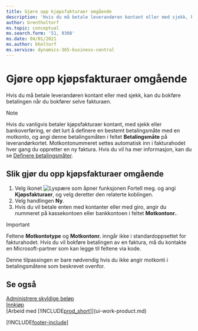 ```yaml
---
title: Gjøre opp kjøpsfakturaer omgående
description: 'Hvis du må betale leverandøren kontant eller med sjekk, kan du utføre den nødvendige bokføringen når du bokfører selve fakturaen.'
author: brentholtorf
ms.topic: conceptual
ms.search.form: '51, 9308'
ms.date: 04/01/2021
ms.author: bholtorf
ms.service: dynamics-365-business-central
---
```

# <a name="settle-purchase-invoices-promptly"></a>Gjøre opp kjøpsfakturaer omgående

Hvis du må betale leverandøren kontant eller med sjekk, kan du bokføre betalingen når du bokfører selve fakturaen.  

> [!NOTE]  
> Hvis du vanligvis betaler kjøpsfakturaer kontant, med sjekk eller bankoverføring, er det lurt å definere en bestemt betalingsmåte med en motkonto, og angi denne betalingsmåten i feltet **Betalingsmåte** på leverandørkortet. Motkontonummeret settes automatisk inn i fakturahodet hver gang du oppretter en ny faktura. Hvis du vil ha mer informasjon, kan du se [Definere betalingsmåter](finance-payment-methods.md).  

## <a name="to-settle-purchase-invoices-promptly"></a>Slik gjør du opp kjøpsfakturaer omgående

1. Velg ikonet ![Lyspære som åpner funksjonen Fortell meg.](media/ui-search/search_small.png "Fortell hva du vil gjøre") og angi **Kjøpsfakturaer**, og velg deretter den relaterte koblingen.  
2. Velg handlingen **Ny**.  
3. Hvis du vil betale enten med kontanter eller med giro, angir du nummeret på kassekontoen eller bankkontoen i feltet **Motkontonr.**.  

> [!IMPORTANT]  
> Feltene **Motkontotype** og **Motkontonr.** inngår ikke i standardoppsettet for fakturahodet. Hvis du vil bokføre betalingen av en faktura, må du kontakte en Microsoft-partner som kan legge til feltene via kode.  
>
> Denne tilpassingen er bare nødvendig hvis du ikke angir motkonti i betalingsmåtene som beskrevet ovenfor.

## <a name="see-also"></a>Se også

[Administrere skyldige beløp](payables-manage-payables.md)  
[Innkjøp](purchasing-manage-purchasing.md)  
[Arbeid med [!INCLUDE[prod_short](includes/prod_short.md)]](ui-work-product.md)  


[!INCLUDE[footer-include](includes/footer-banner.md)]
